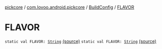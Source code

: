 [pickcore](../../index.md) / [com.lovoo.android.pickcore](../index.md) / [BuildConfig](index.md) / [FLAVOR](./-f-l-a-v-o-r.md)

# FLAVOR

`static val FLAVOR: `[`String`](https://kotlinlang.org/api/latest/jvm/stdlib/kotlin/-string/index.html) [(source)](https://github.com/lovoo/android-pickpic/blob/master/pickcore/pickcore/build/generated/source/buildConfig/debug/com/lovoo/android/pickcore/BuildConfig.java#L15)
`static val FLAVOR: `[`String`](https://kotlinlang.org/api/latest/jvm/stdlib/kotlin/-string/index.html) [(source)](https://github.com/lovoo/android-pickpic/blob/master/pickcore/pickcore/build/generated/source/buildConfig/debug/com/lovoo/android/pickcore/BuildConfig.java#L15)